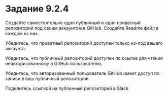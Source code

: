# Задание 9.2.4

Создайте самостоятельно один публичный и один приватный репозиторий под своим аккаунтом в GitHub. Создайте Readme файл в каждом из них.

Убедитесь, что приватный репозиторий доступен только из-под вашего аккаунта.

Убедитесь, что публичный репозиторий доступен по ссылке для чтения неавторизованному в GitHub пользователю.

Убедитесь, что авторизованный пользователь GitHub имеет доступ по записи в ваш публичный репозиторий.

Поделитесь ссылкой на публичный репозиторий в Slack.
